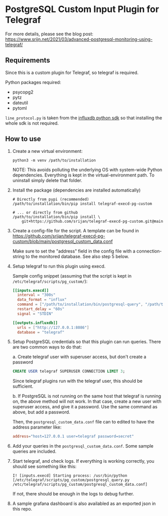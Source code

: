 # PostgreSQL Custom Input Plugin for Telegraf

For more details, please see the blog post: https://www.srijn.net/2021/03/advanced-postgresql-monitoring-using-telegraf/

## Requirements

Since this is a custom plugin for Telegraf, so telegraf is required.

Python packages required:

- psycopg2
- pytz
- dateutil
- pytoml

`line_protocol.py` is taken from the [influxdb python
sdk](https://github.com/influxdata/influxdb-python) so that installing the whole
sdk is not required.

## How to use

1. Create a new virtual environment:

   ```
   python3 -m venv /path/to/installation
   ```

   NOTE: This avoids polluting the underlying OS with system-wide Python
   dependencies. Everything is kept in the virtual-environment path. To
   uninstall simply delete that folder.

2. Install the package (dependencies are installed automatically)

   ```
   # Directly from pypi (recommended)
   /path/to/installation/bin/pip install telegraf-execd-pg-custom

   # ... or directly from github
   /path/to/installation/bin/pip install \
       git+https://github.com/srijan/telegraf-execd-pg-custom.git@main
   ```

3. Create a config-file for the script. A template can be found in
   https://github.com/srijan/telegraf-execd-pg-custom/blob/main/postgresql_custom_data.conf

   Make sure to set the "address" field in the config file with a
   connection-string to the monitored database. See also step 5 below.

4. Setup telegraf to run this plugin using execd.

   Sample config snippet (assuming that the script is kept in
   `/etc/telegraf/scripts/pg_custom/`):

   ``` toml
   [[inputs.execd]]
     interval = "300s"
     data_format = "influx"
     command = ["/path/to/installation/bin/postgresql-query", "/path/to/postgresql_custom_data.conf"]
     restart_delay = "60s"
     signal = "STDIN"

   [[outputs.influxdb]]
     urls = ["http://127.0.0.1:8086"]
     database = "telegraf"
   ```

5. Setup PostgreSQL credentials so that this plugin can run queries. There are
   two common ways to do that:

   a. Create telegraf user with superuser access, but don't create a password

   ```sql
   CREATE USER telegraf SUPERUSER CONNECTION LIMIT 3;
   ```

   Since telegraf plugins run with the telegraf user, this should be sufficient.

   b. If PostgreSQL is not running on the same host that telegraf is running on,
   the above method will not work. In that case, create a new user with
   superuser access, and give it a password. Use the same command as above, but
   add a password.

   Then, the `postgresql_custom_data.conf` file can to edited to have the
   address parameter like:

   ```toml
   address="host=127.0.0.1 user=telegraf password=secret"
   ```

6. Add your queries in the `postgresql_custom_data.conf`. Some sample queries
   are included.

7. Start telegraf, and check logs. If everything is working correctly, you
   should see something like this:

   ```
   I! [inputs.execd] Starting process: /usr/bin/python [/etc/telegraf/scripts/pg_custom/postgresql_query.py /etc/telegraf/scripts/pg_custom/postgresql_custom_data.conf]
   ```

   If not, there should be enough in the logs to debug further.

8. A sample grafana dashboard is also availabled as an exported json in this repo.

